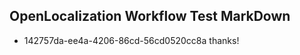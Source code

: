 ## OpenLocalization Workflow Test MarkDown
* 142757da-ee4a-4206-86cd-56cd0520cc8a thanks!

<!--HONumber=Jul16_HO4-->


